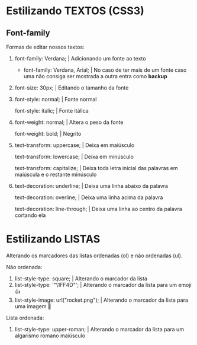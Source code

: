 # Estilizando TEXTOS (CSS3)

## Font-family

Formas de editar nossos textos: 

1. font-family: Verdana;           | Adicionando um fonte ao texto

   - font-family: Verdana, Arial; | No caso de ter mais de um fonte caso uma não consiga ser mostrada a outra entra como **backup**

2. font-size:  30px; | Editando o tamanho da fonte

3. font-style: normal; | Fonte normal

   font-style: italic;     | Fonte itálica

4. font-weight: normal; | Altera o peso da fonte

   font-weight: bold;      | Negrito

5. text-transform: uppercase; | Deixa em maiúsculo

   text-transform: lowercase;  | Deixa em minúsculo

   text-transform: capitalize;    | Deixa toda letra inicial das palavras em maiúscula e o restante minúsculo

6. text-decoration: underline;     | Deixa uma linha abaixo da palavra

   text-decoration: overline;        | Deixa uma linha acima da palavra

   text-decoration: line-through; | Deixa uma linha ao centro da palavra cortando ela

# Estilizando LISTAS

Alterando os marcadores das listas ordenadas (ol) e não ordenadas (ul).

Não ordenada:

1. list-style-type: square;                      | Alterando o marcador da lista
2. list-style-type: '"\1FF4D"';                 | Alterando o marcador da lista para um emoji :thumbsup:
3. list-style-image: url("rocket.png");  | Alterando o marcador da lista para uma imagem :rocket:

Lista ordenada:

1.  list-style-type: upper-roman; | Alterando o marcador da lista para um algarismo romano maiúsculo